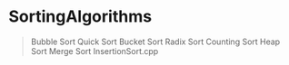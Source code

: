 # SortingAlgorithms
> Bubble Sort
> Quick Sort
> Bucket Sort
> Radix Sort
> Counting Sort
> Heap Sort
> Merge Sort
> InsertionSort.cpp
